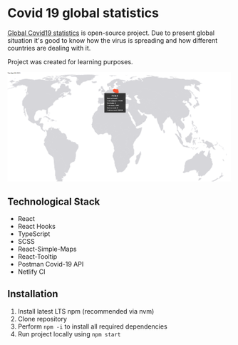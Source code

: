 # Covid 19 global statistics

[Global Covid19 statistics](https://cconverter.codrill.eu) is open-source project. Due to present global situation it's
good to know how the virus is spreading and how different countries are dealing with it.

Project was created for learning purposes. 

![img.png](img.png)

## Technological Stack

- React
- React Hooks
- TypeScript
- SCSS
- React-Simple-Maps 
- React-Tooltip
- Postman Covid-19 API
- Netlify CI

## Installation

1. Install latest LTS npm (recommended via nvm)
2. Clone repository
3. Perform `npm -i` to install all required dependencies
4. Run project locally using `npm start`